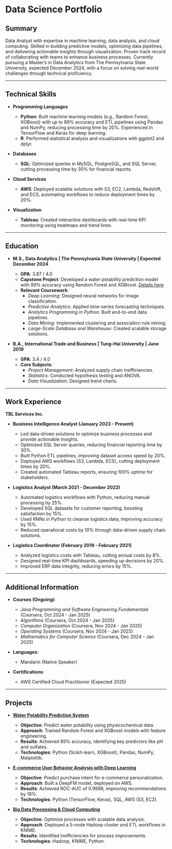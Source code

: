 # Data Science Portfolio

## Summary
Data Analyst with expertise in machine learning, data analysis, and cloud computing. Skilled in building predictive models, optimizing data pipelines, and delivering actionable insights through visualization. Proven track record of collaborating with teams to enhance business processes. Currently pursuing a Master’s in Data Analytics from The Pennsylvania State University, expected December 2024, with a focus on solving real-world challenges through technical proficiency.

---

## Technical Skills
- **Programming Languages**  
  - **Python**: Built machine learning models (e.g., Random Forest, XGBoost) with up to 89% accuracy and ETL pipelines using Pandas and NumPy, reducing processing time by 20%. Experienced in TensorFlow and Keras for deep learning.  
  - **R**: Performed statistical analysis and visualizations with ggplot2 and dplyr.

- **Databases**  
  - **SQL**: Optimized queries in MySQL, PostgreSQL, and SQL Server, cutting processing time by 30% for financial reports.

- **Cloud Services**  
  - **AWS**: Deployed scalable solutions with S3, EC2, Lambda, Redshift, and ECS, automating workflows to reduce deployment times by 20%.

- **Visualization**  
  - **Tableau**: Created interactive dashboards with real-time KPI monitoring using heatmaps and trend lines.

---

## Education
- **M.S., Data Analytics | The Pennsylvania State University | Expected December 2024**  
  - **GPA**: 3.87 / 4.0  
  - **Capstone Project**: Developed a water potability prediction model with 89% accuracy using Random Forest and XGBoost. [Details here](projects/project1.md)  
  - **Relevant Coursework**:  
    - *Deep Learning*: Designed neural networks for image classification.  
    - *Predictive Analytics*: Applied time-series forecasting techniques.  
    - *Analytics Programming in Python*: Built end-to-end data pipelines.  
    - *Data Mining*: Implemented clustering and association rule mining.  
    - *Large-Scale Database and Warehouse*: Created scalable storage solutions.

- **B.A., International Trade and Business | Tung-Hai University | June 2019**  
  - **GPA**: 3.4 / 4.0  
  - **Core Subjects**:  
    - *Project Management*: Analyzed supply chain inefficiencies.  
    - *Statistics*: Conducted hypothesis testing and ANOVA.  
    - *Data Visualization*: Designed trend charts.

---

## Work Experience
**TBL Services Inc.**  
- **Business Intelligence Analyst (January 2023 - Present)**  
  - Led data-driven solutions to optimize business processes and provide actionable insights.  
  - Optimized SQL Server queries, reducing financial reporting time by 30%.  
  - Built Python ETL pipelines, improving dataset access speed by 20%.  
  - Deployed AWS workflows (S3, Lambda, ECS), cutting deployment times by 20%.  
  - Created automated Tableau reports, ensuring 100% uptime for stakeholders.

- **Logistics Analyst (March 2021 - December 2022)**  
  - Automated logistics workflows with Python, reducing manual processing by 25%.  
  - Developed SQL datasets for customer reporting, boosting satisfaction by 15%.  
  - Used RNNs in Python to cleanse logistics data, improving accuracy by 15%.  
  - Reduced operational costs by 10% through data-driven supply chain solutions.

- **Logistics Coordinator (February 2019 - February 2021)**  
  - Analyzed logistics costs with Tableau, cutting annual costs by 8%.  
  - Designed real-time KPI dashboards, speeding up decisions by 20%.  
  - Improved ERP data integrity, reducing errors by 15%.

---

## Additional Information
- **Courses (Ongoing)**:  
  - *Java Programming and Software Engineering Fundamentals* (Coursera, Oct 2024 - Jan 2025)  
  - *Algorithms* (Coursera, Oct 2024 - Jan 2025)  
  - *Computer Organization* (Coursera, Nov 2024 - Jan 2025)  
  - *Operating Systems* (Coursera, Nov 2024 - Jan 2025)  
  - *Mathematics for Computer Science* (Coursera, Dec 2024 - Jan 2025)  

- **Languages**:  
  - Mandarin (Native Speaker)  

- **Certifications**:  
  - AWS Certified Cloud Practitioner (Expected 2025)

---

## Projects
- **[Water Potability Prediction System](projects/project1.md)**  
  - **Objective**: Predict water potability using physicochemical data.  
  - **Approach**: Trained Random Forest and XGBoost models with feature engineering.  
  - **Results**: Achieved 89% accuracy, identifying key predictors like pH and sulfates.  
  - **Technologies**: Python (Scikit-learn, XGBoost), Pandas, NumPy, Matplotlib.

- **[E-commerce User Behavior Analysis with Deep Learning](projects/project2.md)**  
  - **Objective**: Predict purchase intent for e-commerce personalization.  
  - **Approach**: Built a DeepFM model, deployed on AWS.  
  - **Results**: Achieved ROC-AUC of 0.9998, improving recommendations by 18%.  
  - **Technologies**: Python (TensorFlow, Keras), SQL, AWS (S3, EC2).

- **[Big Data Processing & Cloud Computing](projects/project3.md)**  
  - **Objective**: Optimize processes with scalable data analysis.  
  - **Approach**: Deployed a 5-node Hadoop cluster and ETL workflows in KNIME.  
  - **Results**: Identified inefficiencies for process improvements.  
  - **Technologies**: Hadoop, KNIME, Python.
